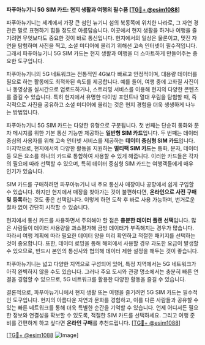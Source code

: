 **파푸아뉴기니 5G SIM 카드: 현지 생활과 여행의 필수품 [[TG💪+ @esim1088](https://t.me/s/esim1088)]**

파푸아뉴기니는 세계에서 가장 큰 섬인 뉴기니 섬의 북동쪽에 위치한 나라로, 그 자연 경관은 말로 표현하기 힘들 정도로 아름답습니다. 이곳에서 현지 생활을 하거나 여행을 즐기려면 무엇보다도 중요한 것이 바로 통신입니다. 현지에서의 일상은 물론이고, 멋진 자연을 탐험하며 사진을 찍고, 소셜 미디어에 올리기 위해선 고속 인터넷이 필수적입니다. 그래서 파푸아뉴기니 5G SIM 카드는 현지 생활과 여행을 더 스마트하게 만들어주는 중요한 도구입니다.

파푸아뉴기니의 5G 네트워크는 전통적인 4G보다 빠르고 안정적이며, 대용량 데이터를 필요로 하는 활동에도 최적화된 속도를 제공합니다. 예를 들어, 여행 중에 고화질 사진이나 동영상을 실시간으로 업로드하거나, 스트리밍 서비스를 이용해 현지의 다양한 콘텐츠를 즐길 수 있습니다. 특히 현지에서 유명한 다이빙 포인트나 열대 우림을 탐험할 때, 즉각적으로 사진을 공유하고 소셜 미디어에 올리는 것은 현지 경험을 더욱 생생하게 나누는 방법입니다.

파푸아뉴기니 5G SIM 카드는 다양한 유형으로 구분됩니다. 첫 번째는 단순히 통화와 문자 메시지를 위한 기본 통신 기능만 제공하는 **일반형 SIM 카드**입니다. 두 번째는 데이터 중심의 사용자를 위해 고속 인터넷 서비스를 제공하는 **데이터 중심형 SIM 카드**입니다. 마지막으로, 현지에서의 다양한 활동을 지원하는 **멀티팩 SIM 카드**는 통화, 문자, 데이터 등 모든 요소를 하나의 카드로 통합하여 사용할 수 있게 해줍니다. 이러한 카드들은 각자의 필요에 따라 선택할 수 있으며, 특히 데이터 중심형 SIM 카드는 여행객들에게 매우 인기가 있습니다.

SIM 카드를 구매하려면 파푸아뉴기니 내 주요 통신사 매장이나 공항에서 쉽게 구입할 수 있습니다. 하지만 현지에서 매장을 찾아가는 것이 불편하다면, **온라인으로 사전 구매 및 등록**하는 것도 좋은 선택입니다. 이렇게 하면 도착 후 바로 사용 가능하며, 번거로운 절차 없이 간단히 시작할 수 있습니다.

현지에서 통신 카드를 사용하면서 주의해야 할 점은 **충분한 데이터 플랜 선택**입니다. 많은 사람들이 데이터 사용량을 과소평가해 금방 데이터가 부족해지는 경우가 많습니다. 따라서 여행 계획에 따라 필요한 데이터 양을 미리 확인하고 적절한 패키지를 선택하는 것이 중요합니다. 또한, 데이터 로밍을 통해 해외에서 사용할 경우 과도한 요금이 발생할 수 있으므로, 반드시 본인의 통신사와 협의해 데이터 제한 설정을 해두는 것이 좋습니다.

파푸아뉴기니는 넓고 다양한 지역으로 구성되어 있어, 특정 지역에서는 5G 네트워크가 아직 완벽하지 않을 수도 있습니다. 그러나 주요 도시와 관광 명소에서는 충분히 빠른 연결을 경험할 수 있으므로, 5G 네트워크를 활용한 다양한 활동을 즐길 수 있습니다.

결론적으로, 파푸아뉴기니에서 현지 생활 또는 여행을 즐기려면 5G SIM 카드는 필수적인 도구입니다. 현지의 아름다운 자연과 문화를 경험하고, 이를 다른 사람들과 공유할 수 있는 빠른 네트워크를 통해 더욱 특별한 순간을 기억할 수 있습니다. 언제 어디서든 필요한 정보와 연결성을 확보할 수 있도록, 적절한 SIM 카드를 선택하세요. 그리고 여행 준비를 간편하게 하고 싶다면 **온라인 구매**를 추천드립니다. [[TG💪+ @esim1088](https://t.me/s/esim1088)]

[[TG💪+ @esim1088](https://t.me/s/esim1088) ![Image](https://i.postimg.cc/Y0z9fWf4/image.png)]